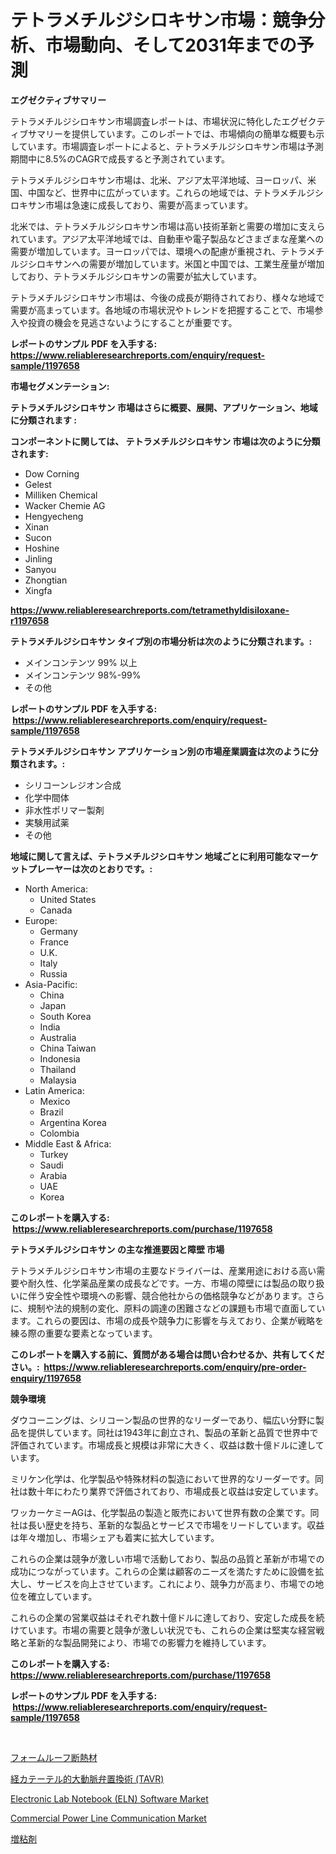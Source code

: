 <p><h1>テトラメチルジシロキサン市場：競争分析、市場動向、そして2031年までの予測</h1></p><p><strong>エグゼクティブサマリー</strong></p>
<p><p>テトラメチルジシロキサン市場調査レポートは、市場状況に特化したエグゼクティブサマリーを提供しています。このレポートでは、市場傾向の簡単な概要も示しています。市場調査レポートによると、テトラメチルジシロキサン市場は予測期間中に8.5%のCAGRで成長すると予測されています。</p><p>テトラメチルジシロキサン市場は、北米、アジア太平洋地域、ヨーロッパ、米国、中国など、世界中に広がっています。これらの地域では、テトラメチルジシロキサン市場は急速に成長しており、需要が高まっています。</p><p>北米では、テトラメチルジシロキサン市場は高い技術革新と需要の増加に支えられています。アジア太平洋地域では、自動車や電子製品などさまざまな産業への需要が増加しています。ヨーロッパでは、環境への配慮が重視され、テトラメチルジシロキサンへの需要が増加しています。米国と中国では、工業生産量が増加しており、テトラメチルジシロキサンの需要が拡大しています。</p><p>テトラメチルジシロキサン市場は、今後の成長が期待されており、様々な地域で需要が高まっています。各地域の市場状況やトレンドを把握することで、市場参入や投資の機会を見逃さないようにすることが重要です。</p></p>
<p><strong>レポートのサンプル PDF を入手する: <a href="https://www.reliableresearchreports.com/enquiry/request-sample/1197658">https://www.reliableresearchreports.com/enquiry/request-sample/1197658</a></strong></p>
<p><strong>市場セグメンテーション:</strong></p>
<p><strong> テトラメチルジシロキサン 市場はさらに概要、展開、アプリケーション、地域に分類されます :</strong></p>
<p><strong>コンポーネントに関しては、 テトラメチルジシロキサン 市場は次のように分類されます: &nbsp;</strong></p>
<p><ul><li>Dow Corning</li><li>Gelest</li><li>Milliken Chemical</li><li>Wacker Chemie AG</li><li>Hengyecheng</li><li>Xinan</li><li>Sucon</li><li>Hoshine</li><li>Jinling</li><li>Sanyou</li><li>Zhongtian</li><li>Xingfa</li></ul></p>
<p><strong><a href="https://www.reliableresearchreports.com/tetramethyldisiloxane-r1197658">https://www.reliableresearchreports.com/tetramethyldisiloxane-r1197658</a></strong></p>
<p><strong> テトラメチルジシロキサン タイプ別の市場分析は次のように分類されます。:</strong></p>
<p><ul><li>メインコンテンツ 99% 以上</li><li>メインコンテンツ 98%-99%</li><li>その他</li></ul></p>
<p><strong>レポートのサンプル PDF を入手する: &nbsp;<a href="https://www.reliableresearchreports.com/enquiry/request-sample/1197658">https://www.reliableresearchreports.com/enquiry/request-sample/1197658</a></strong></p>
<p><strong> テトラメチルジシロキサン アプリケーション別の市場産業調査は次のように分類されます。:</strong></p>
<p><ul><li>シリコーンレジオン合成</li><li>化学中間体</li><li>非水性ポリマー製剤</li><li>実験用試薬</li><li>その他</li></ul></p>
<p><strong>地域に関して言えば、テトラメチルジシロキサン 地域ごとに利用可能なマーケットプレーヤーは次のとおりです。:</strong></p>
<p><ul>
    <li>
        North America:
        <ul>
            <li>United States</li>
            <li>Canada</li>
        </ul>
    </li>
    <li>
        Europe:
        <ul>
            <li>Germany</li>
            <li>France</li>
            <li>U.K.</li>
            <li>Italy</li>
            <li>Russia</li>
        </ul>
    </li>
    <li>
        Asia-Pacific:
        <ul>
            <li>China</li>
            <li>Japan</li>
            <li>South Korea</li>
            <li>India</li>
            <li>Australia</li>
            <li>China Taiwan</li>
            <li>Indonesia</li>
            <li>Thailand</li>
            <li>Malaysia</li>
        </ul>
    </li>
    <li>
        Latin America:
        <ul>
            <li>Mexico</li>
            <li>Brazil</li>
            <li>Argentina Korea</li>
            <li>Colombia</li>
        </ul>
    </li>
    <li>
        Middle East & Africa:
        <ul>
            <li>Turkey</li>
            <li>Saudi</li>
            <li>Arabia</li>
            <li>UAE</li>
            <li>Korea</li>
        </ul>
    </li>
    </ul></p>
<p><strong>このレポートを購入する: &nbsp;<a href="https://www.reliableresearchreports.com/purchase/1197658">https://www.reliableresearchreports.com/purchase/1197658</a></strong></p>
<p><strong>テトラメチルジシロキサン の主な推進要因と障壁 市場</strong></p>
<p><p>テトラメチルジシロキサン市場の主要なドライバーは、産業用途における高い需要や耐久性、化学薬品産業の成長などです。一方、市場の障壁には製品の取り扱いに伴う安全性や環境への影響、競合他社からの価格競争などがあります。さらに、規制や法的規制の変化、原料の調達の困難さなどの課題も市場で直面しています。これらの要因は、市場の成長や競争力に影響を与えており、企業が戦略を練る際の重要な要素となっています。</p></p>
<p><strong>このレポートを購入する前に、質問がある場合は問い合わせるか、共有してください。:&nbsp; <a href="https://www.reliableresearchreports.com/enquiry/pre-order-enquiry/1197658">https://www.reliableresearchreports.com/enquiry/pre-order-enquiry/1197658</a></strong></p>
<p><strong>競争環境</strong></p>
<p><p>ダウコーニングは、シリコーン製品の世界的なリーダーであり、幅広い分野に製品を提供しています。同社は1943年に創立され、製品の革新と品質で世界中で評価されています。市場成長と規模は非常に大きく、収益は数十億ドルに達しています。</p><p>ミリケン化学は、化学製品や特殊材料の製造において世界的なリーダーです。同社は数十年にわたり業界で評価されており、市場成長と収益は安定しています。</p><p>ワッカーケミーAGは、化学製品の製造と販売において世界有数の企業です。同社は長い歴史を持ち、革新的な製品とサービスで市場をリードしています。収益は年々増加し、市場シェアも着実に拡大しています。</p><p>これらの企業は競争が激しい市場で活動しており、製品の品質と革新が市場での成功につながっています。これらの企業は顧客のニーズを満たすために設備を拡大し、サービスを向上させています。これにより、競争力が高まり、市場での地位を確立しています。</p><p>これらの企業の営業収益はそれぞれ数十億ドルに達しており、安定した成長を続けています。市場の需要と競争が激しい状況でも、これらの企業は堅実な経営戦略と革新的な製品開発により、市場での影響力を維持しています。</p></p>
<p><strong>このレポートを購入する: &nbsp; <a href="https://www.reliableresearchreports.com/purchase/1197658">https://www.reliableresearchreports.com/purchase/1197658</a></strong></p>
<p><strong>レポートのサンプル PDF を入手する: &nbsp;<a href="https://www.reliableresearchreports.com/enquiry/request-sample/1197658">https://www.reliableresearchreports.com/enquiry/request-sample/1197658</a></strong><strong></strong></p>
<p>&nbsp;</p>
<p><p><a href="https://github.com/RodHoppe07/Market-Research-Report-List-1/blob/main/668069122853.md">フォームルーフ断熱材</a></p><p><a href="https://medium.com/@brittanyvon2023/transcatheter-aortic-valve-replacement-tavr-%E3%83%9E%E3%83%BC%E3%82%B1%E3%83%83%E3%83%88%E3%81%AE%E5%88%86%E6%9E%90-%E3%82%B0%E3%83%AD%E3%83%BC%E3%83%90%E3%83%AB%E6%A5%AD%E7%95%8C%E3%81%AE%E8%A6%8B%E8%A7%A3%E3%81%A8%E4%BA%88%E6%B8%AC-2024%E5%B9%B4%E3%81%8B%E3%82%892031%E5%B9%B4-848d251c1bf5">経カテーテル的大動脈弁置換術 (TAVR)</a></p><p><a href="https://www.linkedin.com/pulse/electronic-lab-notebook-eln-software-market-size-examines-its-eivxf?trackingId=WlR3EQ6zFkQ1EhlCbqrkyg%3D%3D">Electronic Lab Notebook (ELN) Software Market</a></p><p><a href="https://www.linkedin.com/pulse/commercial-power-line-communication-market-share-amp-new-trends-ewddf?trackingId=75xjTY7VcfS%2B65izStevrw%3D%3D">Commercial Power Line Communication Market</a></p><p><a href="https://medium.com/@abdulkoss2015/%E5%A2%97%E7%B2%98%E5%89%A4%E5%B8%82%E5%A0%B4-%E5%B8%82%E5%A0%B4cagr-%E5%B8%82%E5%A0%B4%E5%8B%95%E5%90%91-%E3%81%8A%E3%82%88%E3%81%B3%E6%88%90%E9%95%B7%E6%88%A6%E7%95%A5%E3%81%AB%E9%96%A2%E3%81%99%E3%82%8B%E6%B4%9E%E5%AF%9F-b3a0559b9e01">増粘剤</a></p></p>